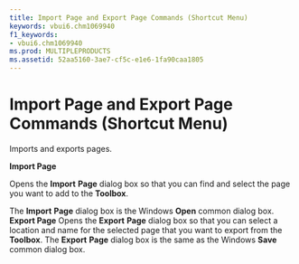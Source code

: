 ```yaml
---
title: Import Page and Export Page Commands (Shortcut Menu)
keywords: vbui6.chm1069940
f1_keywords:
- vbui6.chm1069940
ms.prod: MULTIPLEPRODUCTS
ms.assetid: 52aa5160-3ae7-cf5c-e1e6-1fa90caa1805
---
```



# Import Page and Export Page Commands (Shortcut Menu)

Imports and exports pages.

 **Import Page**

Opens the  **Import** **Page** dialog box so that you can find and select the page you want to add to the **Toolbox**.

The  **Import** **Page** dialog box is the Windows **Open** common dialog box.
 **Export Page**
Opens the  **Export** **Page** dialog box so that you can select a location and name for the selected page that you want to export from the **Toolbox**.
The  **Export** **Page** dialog box is the same as the Windows **Save** common dialog box.


